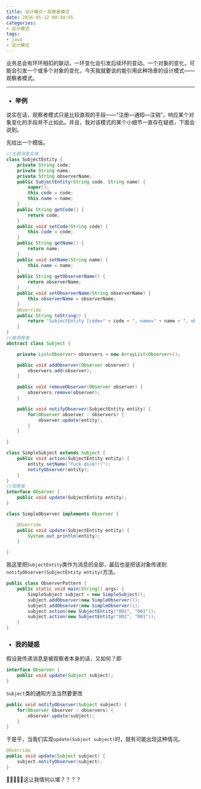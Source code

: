 ```yaml
---
title: 设计模式－观察者模式
date: 2016-05-12 00:34:55
categories:
- 设计模式
tags:
- java
- 设计模式
---
```


业务总会有环环相扣的联动，一环变化会引发后续环的变动。一个对象的变化，可能会引发一个或多个对象的变化，今天我就要说的能引用此种场景的设计模式——观察者模式。

---

- ### 举例

说实在话，观察者模式只是比较直观的手段——“注册—通知—注销”，响应某个对象变化的手段并不止如此。并且，我对该模式的某个小细节一直存在疑惑，下面会说到。

先给出一个模版。
``` java
//主题消息实体
class SubjectEntity {
	private String code;
	private String name;
	private String observerName;
	public SubjectEntity(String code, String name) {
		super();
		this.code = code;
		this.name = name;
	}
	public String getCode() {
		return code;
	}
	public void setCode(String code) {
		this.code = code;
	}
	public String getName() {
		return name;
	}
	public void setName(String name) {
		this.name = name;
	}
	public String getObserverName() {
		return observerName;
	}
	public void setObserverName(String observerName) {
		this.observerName = observerName;
	}
	@Override
	public String toString() {
		return "SubjectEntity [code=" + code + ", name=" + name + ", observerName=" + observerName + "]";
	}
}
//被观察者
abstract class Subject {

	private List<Observer> observers = new ArrayList<Observer>();

	public void addObserver(Observer observer) {
		observers.add(observer);
	}

	public void removeObserver(Observer observer) {
		observers.remove(observer);
	}

	public void notifyObserver(SubjectEntity entity) {
		for(Observer observer : observers) {
			observer.update(entity);
		}
	}

}

class SimpleSubject extends Subject {
	public void action(SubjectEntity entity) {
		entity.setName("fuck dick!!!");
		notifyObserver(entity);
	}
}
//观察者
interface Observer {
	public void update(SubjectEntity entity);
}

class SimpleObserver implements Observer {

	@Override
	public void update(SubjectEntity entity) {
		System.out.println(entity);
	}

}
```

我这里把`SubjectEntity`类作为消息的全部，最后也是把该对象传递到`notifyObserver(SubjectEntity entity)`方法。

``` java
public class ObserverPattern {
	public static void main(String[] args) {
		SimpleSubject subject = new SimpleSubject();
		subject.addObserver(new SimpleObserver());
		subject.addObserver(new SimpleObserver());
		subject.action(new SubjectEntity("001", "001"));
		subject.action(new SubjectEntity("002", "001"));
	}
}
```

- ### 我的疑惑

假设我传递消息是被观察者本身的话，又如何？即
``` java
interface Observer {
	public void update(Subject subject);
}
```

`Subject`类的通知方法当然要更改
``` java
public void notifyObserver(Subject subject) {
	for(Observer observer : observers) {
		observer.update(subject);
	}
}
```

于是乎，当我们实现`update(Subject subject)`时，就有可能出现这种情况。
``` java
@Override
public void update(Subject subject) {
	subject.notifyObserver(subject);
}
```
👿👿👿👿👿这让我情何以堪？？？？
